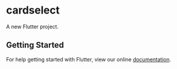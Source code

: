 # cardselect

A new Flutter project.

## Getting Started

For help getting started with Flutter, view our online
[documentation](https://flutter.io/).

